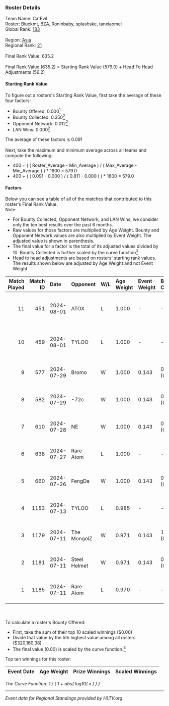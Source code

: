 ### Roster Details<br />
Team Name: CatEvil<br />
Roster: Biuckmt, BZA, Roninbaby, splashske, tanxiaomei<br />
Global Rank: [183](../../standings_global_2024_08_14.md)<br />
<br />
Region: [Asia]( ../../standings_asia_2024_08_14.md)<br />
Regional Rank: [21]( ../../standings_asia_2024_08_14.md)<br />
<br />
Final Rank Value:  635.2<br />
<br />
Final Rank Value (635.2) = Starting Rank Value (579.0) + Head To Head Adjustments (56.2)<br />

#### Starting Rank Value<br />
To figure out a rosters's Starting Rank Value, first take the average of these four factors:<br />
- Bounty Offered: 0.000[<sup>1</sup>](#table2)
- Bounty Collected: 0.350[<sup>2</sup>](#table1)
- Opponent Network: 0.012[<sup>2</sup>](#table1)
- LAN Wins: 0.000[<sup>2</sup>](#table1)

The average of these factors is 0.091<br />
<br />
Next, take the maximum and minimum average across all teams and compute the following:<br />
- 400 + ( ( Roster_Average - Min_Average ) / ( Max_Average - Min_Average ) ) * 1600 = 579.0
- 400 + ( ( 0.091 - 0.000 ) / ( 0.811 - 0.000 ) ) * 1600 = 579.0


#### Factors<br />
Below you can see a table of all of the matches that contributed to this roster's Final Rank Value.<br />
Note:<br />

- For Bounty Collected, Opponent Network, and LAN Wins, we consider only the ten best results over the past 6 months.
- Raw values for those factors are multiplied by Age Weight. Bounty and Opponent Network values are also multiplied by Event Weight. The adjusted value is shown in parenthesis.
- The final value for a factor is the total of its adjusted values divided by 10. Bounty Collected is further scaled by the curve function[<sup>3</sup>](#curveFunction)
- Head to head adjustments are based on rosters' starting rank values. The results shown below are adjusted by Age Weight and not Event Weight
<span id="table1"></span><br />


| Match Played | Match ID | Date       | Opponent     | W/L | Age Weight | Event Weight | Bounty Collected | Opponent Network | LAN Wins  | H2H Adj. | Roster                                         |
| -: | -: | :- | :- | :- | :- | :- | :- | :- | :- | -: | :- |
|           11 |      451 | 2024-08-01 | ATOX         | L   | 1.000      | -            | -                | -                | -         |    -7.65 | Biuckmt, BZA, Roninbaby, splashske, tanxiaomei |
|           10 |      459 | 2024-08-01 | TYLOO        | L   | 1.000      | -            | -                | -                | -         |    -4.90 | Biuckmt, BZA, Roninbaby, splashske, tanxiaomei |
|            9 |      577 | 2024-07-29 | Bromo        | W   | 1.000      | 0.143        | 0.000 (0.000)    | 0.115 (0.016)    | 0 (0.000) |    10.59 | Biuckmt, BZA, lan, Roninbaby, tanxiaomei       |
|            8 |      582 | 2024-07-29 | -72c         | W   | 1.000      | 0.143        | 0.003 (0.000)    | 0.038 (0.005)    | 0 (0.000) |    15.51 | Biuckmt, BZA, lan, Roninbaby, tanxiaomei       |
|            7 |      610 | 2024-07-28 | NE           | W   | 1.000      | 0.143        | 0.000 (0.000)    | 0.000 (0.000)    | 0 (0.000) |     6.93 | Biuckmt, BZA, lan, Roninbaby, tanxiaomei       |
|            6 |      638 | 2024-07-27 | Rare Atom    | L   | 1.000      | -            | -                | -                | -         |    -5.66 | Biuckmt, BZA, lan, Roninbaby, tanxiaomei       |
|            5 |      660 | 2024-07-26 | FengDa       | W   | 1.000      | 0.143        | 0.000 (0.000)    | 0.000 (0.000)    | 0 (0.000) |     7.10 | Biuckmt, BZA, lan, Roninbaby, tanxiaomei       |
|            4 |     1153 | 2024-07-13 | TYLOO        | L   | 0.985      | -            | -                | -                | -         |    -3.89 | Biuckmt, BZA, lan, Roninbaby, tanxiaomei       |
|            3 |     1179 | 2024-07-11 | The MongolZ  | W   | 0.971      | 0.143        | 1.000 (0.139)    | 0.738 (0.102)    | 0 (0.000) |    30.55 | Biuckmt, BZA, lan, Roninbaby, tanxiaomei       |
|            2 |     1181 | 2024-07-11 | Steel Helmet | W   | 0.971      | 0.143        | 0.005 (0.001)    | 0.000 (0.000)    | 0 (0.000) |    13.68 | Biuckmt, BZA, lan, Roninbaby, tanxiaomei       |
|            1 |     1185 | 2024-07-11 | Rare Atom    | L   | 0.970      | -            | -                | -                | -         |    -6.04 | Biuckmt, BZA, lan, Roninbaby, tanxiaomei       |

<br />
<span id="table2"></span><br />
To calculate a roster's Bounty Offered:<br />

- First, take the sum of their top 10 scaled winnings ($0.00)
- Divide that value by the 5th highest value among all rosters ($320,160.38)
- The final value (0.00) is scaled by the curve function.[<sup>3</sup>](#curveFunction)

Top ten winnings for this roster:<br />

| Event Date | Age Weight | Prize Winnings | Scaled Winnings |
| :- | -: | :- | :- |


<span id="curveFunction"></span>_The Curve Function: 1 / ( 1 + abs( log10( x ) ) )_<br />

---
_Event data for Regional Standings provided by HLTV.org_<br />
